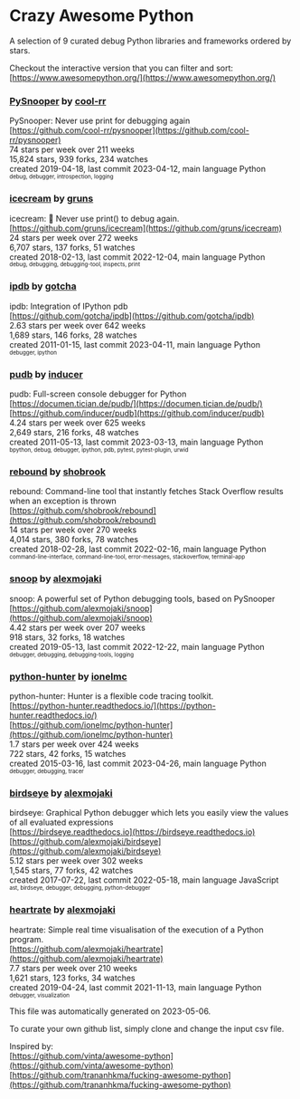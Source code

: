 # Crazy Awesome Python
A selection of 9 curated debug Python libraries and frameworks ordered by stars.  

Checkout the interactive version that you can filter and sort: 
[https://www.awesomepython.org/](https://www.awesomepython.org/)  


### [PySnooper](https://github.com/cool-rr/pysnooper) by [cool-rr](https://github.com/cool-rr)  
PySnooper: Never use print for debugging again  
[https://github.com/cool-rr/pysnooper](https://github.com/cool-rr/pysnooper)  
74 stars per week over 211 weeks  
15,824 stars, 939 forks, 234 watches  
created 2019-04-18, last commit 2023-04-12, main language Python  
<sub><sup>debug, debugger, introspection, logging</sup></sub>


### [icecream](https://github.com/gruns/icecream) by [gruns](https://github.com/gruns)  
icecream: 🍦 Never use print() to debug again.  
[https://github.com/gruns/icecream](https://github.com/gruns/icecream)  
24 stars per week over 272 weeks  
6,707 stars, 137 forks, 51 watches  
created 2018-02-13, last commit 2022-12-04, main language Python  
<sub><sup>debug, debugging, debugging-tool, inspects, print</sup></sub>


### [ipdb](https://github.com/gotcha/ipdb) by [gotcha](https://github.com/gotcha)  
ipdb: Integration of IPython pdb  
[https://github.com/gotcha/ipdb](https://github.com/gotcha/ipdb)  
2.63 stars per week over 642 weeks  
1,689 stars, 146 forks, 28 watches  
created 2011-01-15, last commit 2023-04-11, main language Python  
<sub><sup>debugger, ipython</sup></sub>


### [pudb](https://github.com/inducer/pudb) by [inducer](https://github.com/inducer)  
pudb: Full-screen console debugger for Python  
[https://documen.tician.de/pudb/](https://documen.tician.de/pudb/)  
[https://github.com/inducer/pudb](https://github.com/inducer/pudb)  
4.24 stars per week over 625 weeks  
2,649 stars, 216 forks, 48 watches  
created 2011-05-13, last commit 2023-03-13, main language Python  
<sub><sup>bpython, debug, debugger, ipython, pdb, pytest, pytest-plugin, urwid</sup></sub>


### [rebound](https://github.com/shobrook/rebound) by [shobrook](https://github.com/shobrook)  
rebound: Command-line tool that instantly fetches Stack Overflow results when an exception is thrown  
[https://github.com/shobrook/rebound](https://github.com/shobrook/rebound)  
14 stars per week over 270 weeks  
4,014 stars, 380 forks, 78 watches  
created 2018-02-28, last commit 2022-02-16, main language Python  
<sub><sup>command-line-interface, command-line-tool, error-messages, stackoverflow, terminal-app</sup></sub>


### [snoop](https://github.com/alexmojaki/snoop) by [alexmojaki](https://github.com/alexmojaki)  
snoop: A powerful set of Python debugging tools, based on PySnooper  
[https://github.com/alexmojaki/snoop](https://github.com/alexmojaki/snoop)  
4.42 stars per week over 207 weeks  
918 stars, 32 forks, 18 watches  
created 2019-05-13, last commit 2022-12-22, main language Python  
<sub><sup>debugger, debugging, debugging-tools, logging</sup></sub>


### [python-hunter](https://github.com/ionelmc/python-hunter) by [ionelmc](https://github.com/ionelmc)  
python-hunter: Hunter is a flexible code tracing toolkit.   
[https://python-hunter.readthedocs.io/](https://python-hunter.readthedocs.io/)  
[https://github.com/ionelmc/python-hunter](https://github.com/ionelmc/python-hunter)  
1.7 stars per week over 424 weeks  
722 stars, 42 forks, 15 watches  
created 2015-03-16, last commit 2023-04-26, main language Python  
<sub><sup>debugger, debugging, tracer</sup></sub>


### [birdseye](https://github.com/alexmojaki/birdseye) by [alexmojaki](https://github.com/alexmojaki)  
birdseye: Graphical Python debugger which lets you easily view the values of all evaluated expressions  
[https://birdseye.readthedocs.io](https://birdseye.readthedocs.io)  
[https://github.com/alexmojaki/birdseye](https://github.com/alexmojaki/birdseye)  
5.12 stars per week over 302 weeks  
1,545 stars, 77 forks, 42 watches  
created 2017-07-22, last commit 2022-05-18, main language JavaScript  
<sub><sup>ast, birdseye, debugger, debugging, python-debugger</sup></sub>


### [heartrate](https://github.com/alexmojaki/heartrate) by [alexmojaki](https://github.com/alexmojaki)  
heartrate: Simple real time visualisation of the execution of a Python program.  
[https://github.com/alexmojaki/heartrate](https://github.com/alexmojaki/heartrate)  
7.7 stars per week over 210 weeks  
1,621 stars, 123 forks, 34 watches  
created 2019-04-24, last commit 2021-11-13, main language Python  
<sub><sup>debugger, visualization</sup></sub>


This file was automatically generated on 2023-05-06.  

To curate your own github list, simply clone and change the input csv file.  

Inspired by:  
[https://github.com/vinta/awesome-python](https://github.com/vinta/awesome-python)  
[https://github.com/trananhkma/fucking-awesome-python](https://github.com/trananhkma/fucking-awesome-python)  
